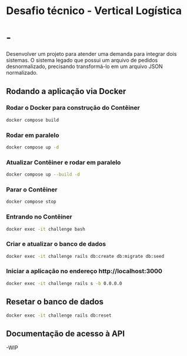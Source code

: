 # Desafio técnico - Vertical Logística
# -
Desenvolver um projeto para atender uma demanda para integrar dois sistemas. O sistema legado que possui um arquivo de pedidos desnormalizado, precisando transformá-lo em um arquivo JSON normalizado.

## Rodando a aplicação via Docker

### Rodar o Docker para construção do Contêiner
```bash
docker compose build
```
### Rodar em paralelo
```bash
docker compose up -d
```
### Atualizar Contêiner e rodar em paralelo
```bash
docker compose up --build -d
```
### Parar o Contêiner
```bash
docker compose stop
```
### Entrando no Contêiner
```bash
docker exec -it challenge bash
```
### Criar e atualizar o banco de dados
```bash
docker exec -it challenge rails db:create db:migrate db:seed
```
### Iniciar a aplicação no endereço http://localhost:3000
```bash
docker exec -it challenge rails s -b 0.0.0.0
```
## Resetar o banco de dados
```bash
docker exec -it challenge rails db:reset
```

## Documentação de acesso à API
-WIP
